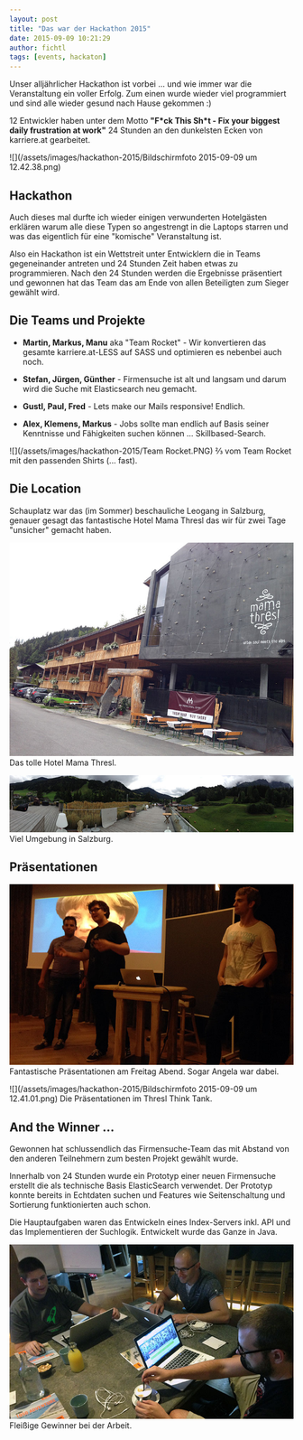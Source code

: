 ```yaml
---
layout: post
title: "Das war der Hackathon 2015"
date: 2015-09-09 10:21:29
author: fichtl
tags: [events, hackaton]
---
```

Unser alljährlicher Hackathon ist vorbei ... und wie immer war die Veranstaltung ein voller Erfolg. Zum einen wurde wieder viel programmiert und sind alle wieder gesund nach Hause gekommen :)

12 Entwickler haben unter dem Motto __"F\*ck This Sh\*t - Fix your biggest daily frustration at work"__ 24 Stunden an den dunkelsten Ecken von karriere.at gearbeitet.

![](/assets/images/hackathon-2015/Bildschirmfoto 2015-09-09 um 12.42.38.png)

<!--more-->

## Hackathon

Auch dieses mal durfte ich wieder einigen verwunderten Hotelgästen erklären warum alle diese Typen so angestrengt in die Laptops starren und was das eigentlich für eine "komische" Veranstaltung ist.

Also ein Hackathon ist ein Wettstreit unter Entwicklern die in Teams gegeneinander antreten und 24 Stunden Zeit haben etwas zu programmieren. Nach den 24 Stunden werden die Ergebnisse präsentiert und gewonnen hat das Team das am Ende von allen Beteiligten zum Sieger gewählt wird.

## Die Teams und Projekte

* __Martin, Markus, Manu__ aka "Team Rocket" - Wir konvertieren das gesamte karriere.at-LESS auf SASS und optimieren es nebenbei auch noch.

* __Stefan, Jürgen, Günther__ - Firmensuche ist alt und langsam und darum wird die Suche mit Elasticsearch neu gemacht.

* __Gustl, Paul, Fred__ - Lets make our Mails responsive! Endlich.

* __Alex, Klemens, Markus__ - Jobs sollte man endlich auf Basis seiner Kenntnisse und Fähigkeiten suchen können ... Skillbased-Search.

![](/assets/images/hackathon-2015/Team Rocket.PNG)
⅔ vom Team Rocket mit den passenden Shirts (... fast).

## Die Location
Schauplatz war das (im Sommer) beschauliche Leogang in Salzburg, genauer gesagt das fantastische Hotel Mama Thresl das wir für zwei Tage "unsicher" gemacht haben.

![](/assets/images/hackathon-2015/IMG_1449.jpg)
Das tolle Hotel Mama Thresl.

![](/assets/images/hackathon-2015/IMG_1447.jpg)
Viel Umgebung in Salzburg.

## Präsentationen

![](/assets/images/hackathon-2015/IMG_1467.jpg)
Fantastische Präsentationen am Freitag Abend. Sogar Angela war dabei.

![](/assets/images/hackathon-2015/Bildschirmfoto 2015-09-09 um 12.41.01.png)
Die Präsentationen im Thresl Think Tank.

## And the Winner ...

Gewonnen hat schlussendlich das Firmensuche-Team das mit Abstand von den anderen Teilnehmern zum besten Projekt gewählt wurde.

Innerhalb von 24 Stunden wurde ein Prototyp einer neuen Firmensuche erstellt die als technische Basis ElasticSearch verwendet. Der Prototyp konnte bereits in Echtdaten suchen und Features wie Seitenschaltung und Sortierung funktionierten auch schon.

Die Hauptaufgaben waren das Entwickeln eines Index-Servers inkl. API und das Implementieren der Suchlogik. Entwickelt wurde das Ganze in Java.

![](/assets/images/hackathon-2015/IMG_1440.jpg)
Fleißige Gewinner bei der Arbeit.

